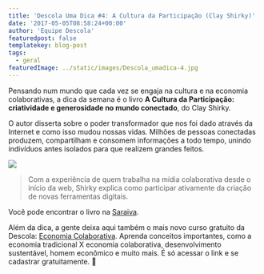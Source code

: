 ```yaml
---
title: 'Descola Uma Dica #4: A Cultura da Participação (Clay Shirky)'
date: '2017-05-05T08:58:24+00:00'
author: 'Equipe Descola'
featuredpost: false
templatekey: blog-post
tags:
  - geral
featuredImage: ../static/images/Descola_umadica-4.jpg
---
```


Pensando num mundo que cada vez se engaja na cultura e na economia colaborativas, a dica da semana é o livro **A Cultura da Participação: criatividade e generosidade no mundo conectado**, do Clay Shirky.

O autor disserta sobre o poder transformador que nos foi dado através da Internet e como isso mudou nossas vidas. Milhões de pessoas conectadas produzem, compartilham e consomem informações a todo tempo, unindo indivíduos antes isolados para que realizem grandes feitos.

![](https://descola.org/drops/wp-content/uploads/2017/05/ACulturaDaParticipacao-712x1024.jpg)

> Com a experiência de quem trabalha na mídia colaborativa desde o início da web, Shirky explica como participar ativamente da criação de novas ferramentas digitais.

Você pode encontrar o livro na [Saraiva](http://www.saraiva.com.br/a-cultura-da-participacao-criatividade-e-generosidade-no-mundo-conectado-3424245.html).

Além da dica, a gente deixa aqui também o mais novo curso gratuito da Descola: [Economia Colaborativa](https://descola.org/curso/economia-colaborativa). Aprenda conceitos importantes, como a economia tradicional X economia colaborativa, desenvolvimento sustentável, homem econômico e muito mais. É só acessar o link e se cadastrar gratuitamente. 🙂
